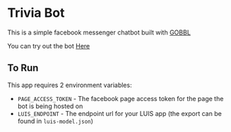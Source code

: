 # Trivia Bot

This is a simple facebook messenger chatbot built with [GOBBL](https://github.com/calebhiebert/gobbl)

You can try out the bot [Here](https://m.me/195159038062241)

## To Run

This app requires 2 environment variables:

- `PAGE_ACCESS_TOKEN` - The facebook page access token for the page the bot is being hosted on
- `LUIS_ENDPOINT` - The endpoint url for your LUIS app (the export can be found in `luis-model.json`)
